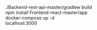 ./Backend-rest-api-master/gradlew build  
npm install Frontend-react-master/app  
docker-compose up -d  
localhost:3000  
